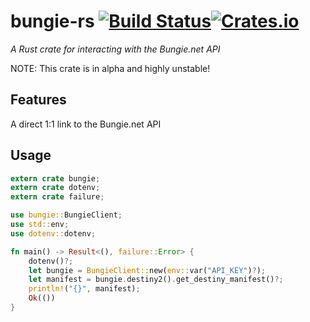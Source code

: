 # bungie-rs [![Build Status](https://travis-ci.com/inferiormartin/bungie-rs.svg?branch=master)](https://travis-ci.com/inferiormartin/bungie-rs)[![Crates.io](https://img.shields.io/crates/v/bungie.svg)](https://crates.io/crates/bungie)
*A Rust crate for interacting with the Bungie.net API*

NOTE: This crate is in alpha and highly unstable!

## Features

A direct 1:1 link to the Bungie.net API

## Usage
```Rust
extern crate bungie;
extern crate dotenv;
extern crate failure;

use bungie::BungieClient;
use std::env;
use dotenv::dotenv;

fn main() -> Result<(), failure::Error> {
    dotenv()?;
    let bungie = BungieClient::new(env::var("API_KEY")?);
    let manifest = bungie.destiny2().get_destiny_manifest()?;
    println!("{}", manifest);
    Ok(())
}
```
